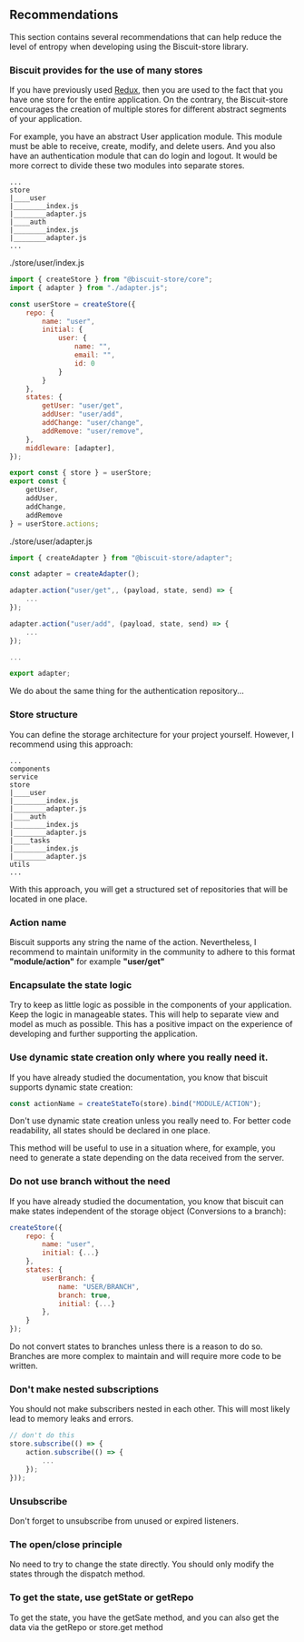 ## Recommendations
This section contains several recommendations that can help reduce the level of entropy when developing using the Biscuit-store library.

### Biscuit provides for the use of many stores
If you have previously used [Redux](https://redux.js.org/), then you are used to the fact that you have one store for the entire application. On the contrary, the Biscuit-store encourages the creation of multiple stores for different abstract segments of your application.

For example, you have an abstract User application module. This module must be able to receive, create, modify, and delete users. And you also have an authentication module that can do login and logout. It would be more correct to divide these two modules into separate stores.

```
...
store
|____user
|________index.js
|________adapter.js
|____auth
|________index.js
|________adapter.js
...
```

./store/user/index.js
```javascript
import { createStore } from "@biscuit-store/core";
import { adapter } from "./adapter.js";

const userStore = createStore({
    repo: {
        name: "user",
        initial: { 
            user: {
                name: "",
                email: "",
                id: 0
            } 
        }
    },
    states: {
        getUser: "user/get",
        addUser: "user/add",
        addChange: "user/change",
        addRemove: "user/remove",
    }, 
    middleware: [adapter],
});

export const { store } = userStore;
export const { 
    getUser, 
    addUser, 
    addChange, 
    addRemove 
} = userStore.actions;
```
./store/user/adapter.js
``` javascript
import { createAdapter } from "@biscuit-store/adapter";

const adapter = createAdapter();

adapter.action("user/get",, (payload, state, send) => {
    ...
});

adapter.action("user/add", (payload, state, send) => {
    ...
});

...

export adapter;
```
We do about the same thing for the authentication repository...

### Store structure
You can define the storage architecture for your project yourself. However, I recommend using this approach:

```
...
components
service
store
|____user
|________index.js
|________adapter.js
|____auth
|________index.js
|________adapter.js
|____tasks
|________index.js
|________adapter.js
utils
...
```
With this approach, you will get a structured set of repositories that will be located in one place.

### Action name
Biscuit supports any string the name of the action. Nevertheless, I recommend to maintain uniformity in the community to adhere to this format  **"module/action"** for example **"user/get"**

### Encapsulate the state logic
Try to keep as little logic as possible in the components of your application. Keep the logic in manageable states. This will help to separate view and model as much as possible. This has a positive impact on the experience of developing and further supporting the application.

### Use dynamic state creation only where you really need it.
If you have already studied the documentation, you know that biscuit supports dynamic state creation:
```javaScript
const actionName = createStateTo(store).bind("MODULE/ACTION");
```
Don't use dynamic state creation unless you really need to. For better code readability, all states should be declared in one place. 

This method will be useful to use in a situation where, for example, you need to generate a state depending on the data received from the server.

### Do not use branch without the need
If you have already studied the documentation, you know that biscuit can make states independent of the storage object (Conversions to a branch):
```javascript
createStore({
    repo: {
        name: "user",
        initial: {...}
    },
    states: {
        userBranch: {
            name: "USER/BRANCH",
            branch: true,
            initial: {...}
        },
    }
});
```
Do not convert states to branches unless there is a reason to do so. Branches are more complex to maintain and will require more code to be written.

### Don't make nested subscriptions
You should not make subscribers nested in each other. This will most likely lead to memory leaks and errors.
```javascript
// don't do this
store.subscribe(() => {
    action.subscribe(() => {
        ...
    });
}));
```
### Unsubscribe
Don't forget to unsubscribe from unused or expired listeners.

### The open/close principle
No need to try to change the state directly. You should only modify the states through the dispatch method.

### To get the state, use getState or getRepo
To get the state, you have the getSate method, and you can also get the data via the getRepo or store.get method

